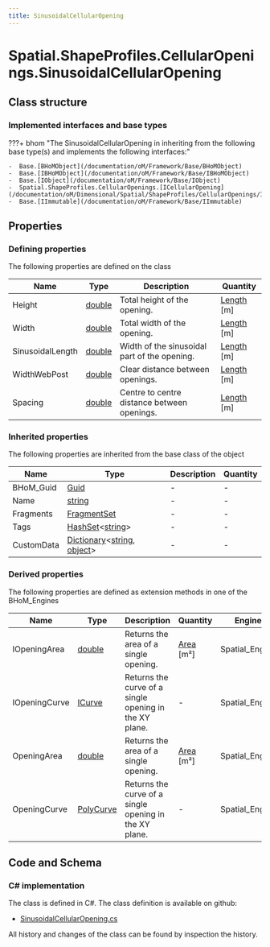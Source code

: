```yaml
---
title: SinusoidalCellularOpening
---
```


# Spatial.ShapeProfiles.CellularOpenings.SinusoidalCellularOpening



## Class structure

### Implemented interfaces and base types

???+ bhom "The SinusoidalCellularOpening in inheriting from the following base type(s) and implements the following interfaces:"

    -  Base.[BHoMObject](/documentation/oM/Framework/Base/BHoMObject)
    -  Base.[IBHoMObject](/documentation/oM/Framework/Base/IBHoMObject)
    -  Base.[IObject](/documentation/oM/Framework/Base/IObject)
    -  Spatial.ShapeProfiles.CellularOpenings.[ICellularOpening](/documentation/oM/Dimensional/Spatial/ShapeProfiles/CellularOpenings/ICellularOpening)
    -  Base.[IImmutable](/documentation/oM/Framework/Base/IImmutable)


## Properties



### Defining properties

The following properties are defined on the class

| Name             | Type             | Description      | Quantity         |
|------------------|------------------|------------------|------------------|
| Height | [double](https://learn.microsoft.com/en-us/dotnet/api/System.Double?view=netstandard-2.0) | Total height of the opening. | [Length](/documentation/oM/Dimensional/Quantities/Attributes/Length) [m] |
| Width | [double](https://learn.microsoft.com/en-us/dotnet/api/System.Double?view=netstandard-2.0) | Total width of the opening. | [Length](/documentation/oM/Dimensional/Quantities/Attributes/Length) [m] |
| SinusoidalLength | [double](https://learn.microsoft.com/en-us/dotnet/api/System.Double?view=netstandard-2.0) | Width of the sinusoidal part of the opening. | [Length](/documentation/oM/Dimensional/Quantities/Attributes/Length) [m] |
| WidthWebPost | [double](https://learn.microsoft.com/en-us/dotnet/api/System.Double?view=netstandard-2.0) | Clear distance between openings. | [Length](/documentation/oM/Dimensional/Quantities/Attributes/Length) [m] |
| Spacing | [double](https://learn.microsoft.com/en-us/dotnet/api/System.Double?view=netstandard-2.0) | Centre to centre distance between openings. | [Length](/documentation/oM/Dimensional/Quantities/Attributes/Length) [m] |


### Inherited properties
The following properties are inherited from the base class of the object

| Name             | Type             | Description      | Quantity         |
|------------------|------------------|------------------|------------------|
| BHoM_Guid | [Guid](https://learn.microsoft.com/en-us/dotnet/api/System.Guid?view=netstandard-2.0) | - | - |
| Name | [string](https://learn.microsoft.com/en-us/dotnet/api/System.String?view=netstandard-2.0) | - | - |
| Fragments | [FragmentSet](/documentation/oM/Framework/Base/FragmentSet) | - | - |
| Tags | [HashSet](https://learn.microsoft.com/en-us/dotnet/api/System.Collections.Generic.HashSet-1?view=netstandard-2.0)&lt;[string](https://learn.microsoft.com/en-us/dotnet/api/System.String?view=netstandard-2.0)&gt; | - | - |
| CustomData | [Dictionary](https://learn.microsoft.com/en-us/dotnet/api/System.Collections.Generic.Dictionary-2?view=netstandard-2.0)&lt;[string](https://learn.microsoft.com/en-us/dotnet/api/System.String?view=netstandard-2.0), [object](https://learn.microsoft.com/en-us/dotnet/api/System.Object?view=netstandard-2.0)&gt; | - | - |


### Derived properties

The following properties are defined as extension methods in one of the BHoM_Engines

| Name             | Type             | Description      | Quantity         | Engine           |
|------------------|------------------|------------------|------------------|------------------|
| IOpeningArea | [double](https://learn.microsoft.com/en-us/dotnet/api/System.Double?view=netstandard-2.0) | Returns the area of a single opening. | [Area](/documentation/oM/Dimensional/Quantities/Attributes/Area) [m²] | Spatial_Engine |
| IOpeningCurve | [ICurve](/documentation/oM/Dimensional/Geometry/ICurve) | Returns the curve of a single opening in the XY plane. | - | Spatial_Engine |
| OpeningArea | [double](https://learn.microsoft.com/en-us/dotnet/api/System.Double?view=netstandard-2.0) | Returns the area of a single opening. | [Area](/documentation/oM/Dimensional/Quantities/Attributes/Area) [m²] | Spatial_Engine |
| OpeningCurve | [PolyCurve](/documentation/oM/Dimensional/Geometry/PolyCurve) | Returns the curve of a single opening in the XY plane. | - | Spatial_Engine |


## Code and Schema

### C# implementation

The class is defined in C#. The class definition is available on github:

- [SinusoidalCellularOpening.cs](https://github.com/BHoM/BHoM/blob/develop/Spatial_oM/ShapeProfiles\CellularOpenings\SinusoidalCellularOpening.cs)

All history and changes of the class can be found by inspection the history.
